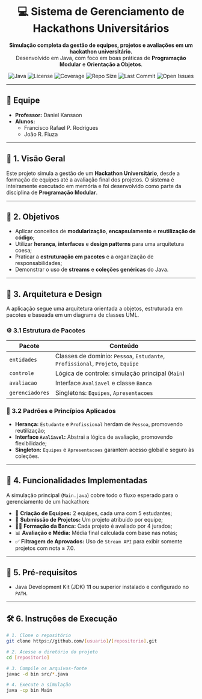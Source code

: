 <div align="center">

# 💻 Sistema de Gerenciamento de Hackathons Universitários

**Simulação completa da gestão de equipes, projetos e avaliações em um hackathon universitário.**  
Desenvolvido em Java, com foco em boas práticas de **Programação Modular** e **Orientação a Objetos**.

</div>

<div align="center">

![Java](https://img.shields.io/badge/Java-11%2B-blue.svg)
![License](https://img.shields.io/badge/license-MIT-green.svg)
![Coverage](https://img.shields.io/codecov/c/github/[usuario]/[repositorio]?color=brightgreen)
![Repo Size](https://img.shields.io/github/repo-size/[usuario]/[repositorio])
![Last Commit](https://img.shields.io/github/last-commit/[usuario]/[repositorio])
![Open Issues](https://img.shields.io/github/issues/[usuario]/[repositorio])

</div>

---

## 👥 Equipe

- **Professor:** Daniel Kansaon  
- **Alunos:**
  - Francisco Rafael P. Rodrigues  
  - João R. Fiuza

---

## 📘 1. Visão Geral

Este projeto simula a gestão de um **Hackathon Universitário**, desde a formação de equipes até a avaliação final dos projetos. O sistema é inteiramente executado em memória e foi desenvolvido como parte da disciplina de **Programação Modular**.

---

## 🎯 2. Objetivos

- Aplicar conceitos de **modularização**, **encapsulamento** e **reutilização de código**;
- Utilizar **herança**, **interfaces** e **design patterns** para uma arquitetura coesa;
- Praticar a **estruturação em pacotes** e a organização de responsabilidades;
- Demonstrar o uso de **streams** e **coleções genéricas** do Java.

---

## 🧱 3. Arquitetura e Design

A aplicação segue uma arquitetura orientada a objetos, estruturada em pacotes e baseada em um diagrama de classes UML.

### ⚙️ 3.1 Estrutura de Pacotes

| Pacote           | Conteúdo                                                             |
|------------------|----------------------------------------------------------------------|
| `entidades`      | Classes de domínio: `Pessoa`, `Estudante`, `Profissional`, `Projeto`, `Equipe` |
| `controle`       | Lógica de controle: simulação principal (`Main`)                     |
| `avaliacao`      | Interface `Avaliavel` e classe `Banca`                               |
| `gerenciadores`  | Singletons: `Equipes`, `Apresentacoes`                               |

### 🧩 3.2 Padrões e Princípios Aplicados

- **Herança:** `Estudante` e `Profissional` herdam de `Pessoa`, promovendo reutilização;
- **Interface `Avaliavel`:** Abstrai a lógica de avaliação, promovendo flexibilidade;
- **Singleton:** `Equipes` e `Apresentacoes` garantem acesso global e seguro às coleções.

---

## 🚀 4. Funcionalidades Implementadas

A simulação principal (`Main.java`) cobre todo o fluxo esperado para o gerenciamento de um hackathon:

- 👥 **Criação de Equipes:** 2 equipes, cada uma com 5 estudantes;
- 📁 **Submissão de Projetos:** Um projeto atribuído por equipe;
- 🧑‍⚖️ **Formação da Banca:** Cada projeto é avaliado por 4 jurados;
- 📊 **Avaliação e Média:** Média final calculada com base nas notas;
- ✅ **Filtragem de Aprovados:** Uso de `Stream API` para exibir somente projetos com nota ≥ 7.0.

---

## 🧪 5. Pré-requisitos

- Java Development Kit (JDK) **11** ou superior instalado e configurado no `PATH`.

---

## 🛠️ 6. Instruções de Execução

```bash
# 1. Clone o repositório
git clone https://github.com/[usuario]/[repositorio].git

# 2. Acesse o diretório do projeto
cd [repositorio]

# 3. Compile os arquivos-fonte
javac -d bin src/*.java

# 4. Execute a simulação
java -cp bin Main
